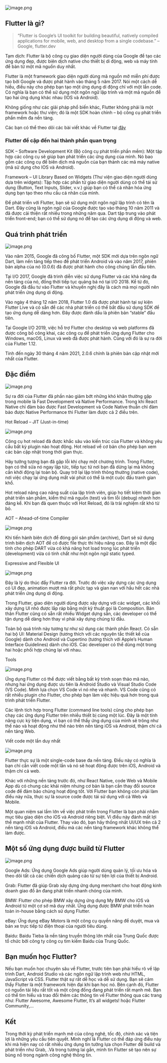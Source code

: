 ![image.png](https://images.viblo.asia/b9e1fc04-1f78-4de3-95a8-5785172e15b6.png)

## Flutter là gì?

> “Flutter is Google’s UI toolkit for building beautiful, natively compiled applications for mobile, web, and desktop from a single codebase.” – Google, flutter.dev

Tạm dịch: Flutter là bộ công cụ giao diện người dùng của Google để tạo các ứng dụng đẹp, được biên dịch native cho thiết bị di động, web và máy tính để bàn từ một mã nguồn duy nhất.

Flutter là một framework giao diện người dùng mã nguồn mở miễn phí được tạo bởi Google và được phát hành vào tháng 5 năm 2017. Nói một cách dễ hiểu, điều này cho phép bạn tạo một ứng dụng di động chỉ với một lần code. Có nghĩa là bạn có thể sử dụng một ngôn ngữ lập trình và một mã nguồn để tạo hai ứng dụng khác nhau (IOS và Android).

Không giống như các giải pháp phổ biến khác, Flutter không phải là một framework hoặc thư viện; đó là một SDK hoàn chỉnh – bộ công cụ phát triển phần mềm đa nền tảng.

Các bạn có thể theo dõi các bài viết khác về Flutter tại [đây](https://200lab.io/blog/flutter-la-gi/)

### Flutter đề cập đến hai thành phần quan trọng

SDK – Software Development Kit (Bộ công cụ phát triển phần mềm): Một tập hợp các công cụ sẽ giúp bạn phát triển các ứng dụng của mình. Nó bao gồm các công cụ để biên dịch mã nguồn của bạn thành các mã máy native (mã sử dụng cho IOS và Android).

Framework – UI Library Based on Widgets (Thư viện giao diện người dùng dựa trên widgets): Tập hợp các phần tử giao diện người dùng có thể tái sử dụng (Button, Text Inputs, Slider, v.v.) giúp bạn có thể cá nhân hóa ứng dụng bạn tạo theo nhu cầu cá nhân của mình.

Để phát triển với Flutter, bạn sẽ sử dụng một ngôn ngữ lập trình có tên là Dart. Đây cũng là ngôn ngữ của Google được tạo vào tháng 10 năm 2011 và đã được cải thiện rất nhiều trong những năm qua. Dart tập trung vào phát triển front-end; bạn có thể sử dụng nó để tạo các ứng dụng di động và web.

## Quá trình phát triển

![image.png](https://images.viblo.asia/830c3170-c382-460d-8e37-c5efb588b687.png)

Vào năm 2015, Google đã công bố Flutter, một SDK mới dựa trên ngôn ngữ Dart, làm nền tảng tiếp theo để phát triển Android và vào năm 2017, phiên bản alpha của nó (0.0.6) đã được phát hành cho công chúng lần đầu tiên.

Tại I/O 2017, Google đã trình diễn việc sử dụng Flutter và các khả năng đa nền tảng của nó, đồng thời tiếp tục quảng bá nó tại I/O 2018. Kể từ đó, Google đã đầu tư vào Flutter và khuyến nghị đây là cách mà mọi người nên phát triển ứng dụng di động.

Vào ngày 4 tháng 12 năm 2018, Flutter 1.0 đã được phát hành tại sự kiện Flutter Live và có sẵn để các nhà phát triển có thể bắt đầu sử dụng SDK để tạo ứng dụng dễ dàng hơn. Đây được đánh dấu là phiên bản “stable” đầu tiên.

Tại Google I/O 2019, việc hỗ trợ Flutter cho desktop và web platforms đã được công bố công khai, các công cụ để phát triển ứng dụng Flutter cho Windows, macOS, Linux và web đã được phát hành. Cùng với đó là sự ra đời của Flutter 1.12.

Tính đến ngày 30 tháng 4 năm 2021, 2.0.6 chính là phiên bản cập nhật mới nhất của Flutter.

## Đặc điểm

![image.png](https://images.viblo.asia/12b0aba2-c593-4d3f-bc17-e4addb8f834b.png)

Sự ra đời của Flutter đã phần nào giảm bớt những khó khăn thường gặp trong mobile là Fast Development và Native Performance. Trong khi React Native chỉ đảm bảo được Fast Development và Code Native thuần chỉ đảm bảo được Native Performance thì Flutter làm được cả 2 điều trên.

Hot Reload – JIT (Just-in-time)

![image.png](https://images.viblo.asia/6f7b079c-140d-4ff7-acce-2d960cb33a73.png)

Công cụ hot reload đã được khắc sâu vào kiến trúc của Flutter và không yêu cầu bất kỳ plugin nào hoạt động. Hot reload về cơ bản cho phép bạn xem các bản cập nhật trong thời gian thực.

Hãy tưởng tượng bạn đã gặp lỗi khi chạy một chương trình. Trong Flutter, bạn có thể sửa nó ngay lập tức, tiếp tục từ nơi bạn đã dừng lại mà không cần khởi động lại toàn bộ. Quay trở lại lập trình thông thường (native code), nơi việc chạy lại ứng dụng mất vài phút có thể là một cuộc đấu tranh gian khổ.

Hot reload nâng cao năng suất của lập trình viên, giúp họ tiết kiệm thời gian phát triển sản phẩm, kiểm thử mã nguồn (test) và tìm lỗi (debug) nhanh hơn đáng kể. Khi bạn đã quen thuộc với Hot Reload, đó là trải nghiệm rất khó từ bỏ.

AOT – Ahead-of-time Compiler

![image.png](https://images.viblo.asia/21fadcb6-a3e9-42dd-9fbc-f381fcb623b1.png)

Khi tiến hành biên dịch để đóng gói sản phẩm (archive), Dart sẽ sử dụng trình biên dịch AOT để có được file thực thi hiệu năng cao. Đây là một đặc tính cho phép DART vừa có khả năng hot load trong lúc phát triển (development) vừa có tính chất như một ngôn ngữ static typed.

Expressive and Flexible UI

![image.png](https://images.viblo.asia/69b6a46f-1322-4a9f-93b6-4e21cf062c93.png)

Đây là lý do thúc đẩy Flutter ra đời. Trước đó việc xây dựng các ứng dụng có UI đẹp, animation mượt mà rất phức tạp và gian nan với hầu hết các nhà phát triển ứng dụng di động.

Trong Flutter, giao diện người dùng được xây dựng với các widget, các khối xây dựng UI nhỏ được lắp ráp bằng một kỹ thuật gọi là Composition. Bản thân Flutter cũng có sẵn rất nhiều Widget dựng sẵn, các developer có thể tận dụng dễ dàng hơn thay vì phải xây dựng chúng từ đầu.

Toàn bộ quá trình này tương tự như sử dụng các thành phần React. Có sẵn hai bộ UI: Material Design (tương thích với các nguyên tắc thiết kế của Google) dành cho Android và Cupertino (tương thích với Apple’s Human Interface Guidelines) dành cho iOS. Các developer có thể dùng một trong hai hoặc phối hợp chúng lại với nhau.

Tools

![image.png](https://images.viblo.asia/01004cad-4b82-4d7f-b3df-b7213579515c.png)

Ứng dụng Flutter có thể được viết bằng bất kỳ trình soạn thảo mã nào, nhưng hai ứng dụng được ưu tiên là Android Studio và Visual Studio Code (VS Code). Mình lựa chọn VS Code vì nó nhẹ và nhanh. VS Code cũng có rất nhiều plugin cho Flutter, cho phép bạn làm việc hiệu quả hơn trong quá trình phát triển Flutter.

Các lệnh tích hợp trong Flutter (command line tools) cũng cho phép bạn chạy các ứng dụng Flutter trên nhiều thiết bị cùng một lúc. Đây là một tính năng cực kỳ tiện dụng, vì bạn có thể thấy ứng dụng của mình sẽ trông như thế nào và hoạt động như thế nào trên nền tảng iOS và Android, thậm chí cả nền tảng Web.

Viết code một lần duy nhất

![image.png](https://images.viblo.asia/20d6fc9b-fd3b-4570-b1fc-ae153de78908.png)

Flutter thực sự là một single-code base đa nền tảng. Điều này có nghĩa là bạn chỉ cần viết code một lần và nó sẽ hoạt động được trên iOS, Android và thậm chí cả web.

Khác với những nền tảng trước đó, như React Native, code Web và Mobile App dù có chung các khái niệm nhưng cơ bản là bạn cần thay đổi source code để đảm bảo chúng hoạt động tốt. Với Flutter bạn không còn phải làm điều này nữa, thực sự là source code được tái sử dụng với cả Web và Mobile.

Một quan niệm sai lầm lớn về việc phát triển trong Flutter là bạn phải nhắm mục tiêu giao diện cho iOS và Android riêng biệt. Vì điều này đánh mất lợi thế mạnh nhất của Flutter. Thay vào đó, bạn hãy thống nhất UI/UX trên cả 2 nền tảng iOS và Android, điều mà các nền tảng framework khác không thể làm được.

## Một số ứng dụng được build từ Flutter

![image.png](https://images.viblo.asia/3cb770f7-cc27-42eb-847c-d29205e05108.png)

Google Ads: Ứng dụng Google Ads giúp người dùng quản lý, tối ưu hóa và theo dõi tất cả các chiến dịch quảng cáo từ sự tiện lợi của thiết bị Android.

Grab: Flutter đã giúp Grab xây dựng ứng dụng merchant cho hoạt động kinh doanh giao đồ ăn đang phát triển nhanh chóng của mình.

BMW: Flutter cho phép BMW xây dựng ứng dụng My BMW cho iOS và Android từ một cơ sở mã duy nhất. Ứng dụng được BMW phát triển hoàn toàn in-house bằng cách sử dụng Flutter.

eBay: Ứng dụng eBay Motors là một công cụ quyền năng để duyệt, mua và bán xe trực tiếp từ điện thoại của người tiêu dùng.

Baidu: Baidu Tieba là nền tảng truyền thông lớn nhất của Trung Quốc được tổ chức bởi công ty công cụ tìm kiếm Baidu của Trung Quốc.

## Bạn muốn học Flutter?

Nếu bạn muốn học chuyên sâu về Flutter, trước tiên bạn phải hiểu rõ về lập trình Dart, Android Studio và các ngôn ngữ lập trình web như HTML, JavaScript và CSS. Flutter thật sự rất dễ học và dễ sử dụng. Bạn sẽ cảm thấy Flutter là một framework hiện đại khi bạn học nó. Bên cạnh đó, Flutter có nguồn tài liệu rất tốt và một cộng đồng đang phát triển rất mạnh mẽ. Bạn có thể tìm hiểu và trao đổi thêm các thông tin về Flutter thông qua các trang như: Flutter Awesome, Awesome Flutter, It’s all widgets! hoặc Flutter Community,…


## Kết

Trong thời kỳ phát triển mạnh mẽ của công nghệ, tốc độ, chính xác và tiện lợi là những yêu cầu tiên quyết. Mình nghĩ là Flutter có thể đáp ứng điều này khi mà hiện nay có rất nhiều ứng dụng tin tưởng lựa chọn Flutter để build và phát triển như Grab, .Và trong tương lai gần, mình tin Flutter sẽ tạo nên sự bùng nổ trong ngành công nghệ thông tin.